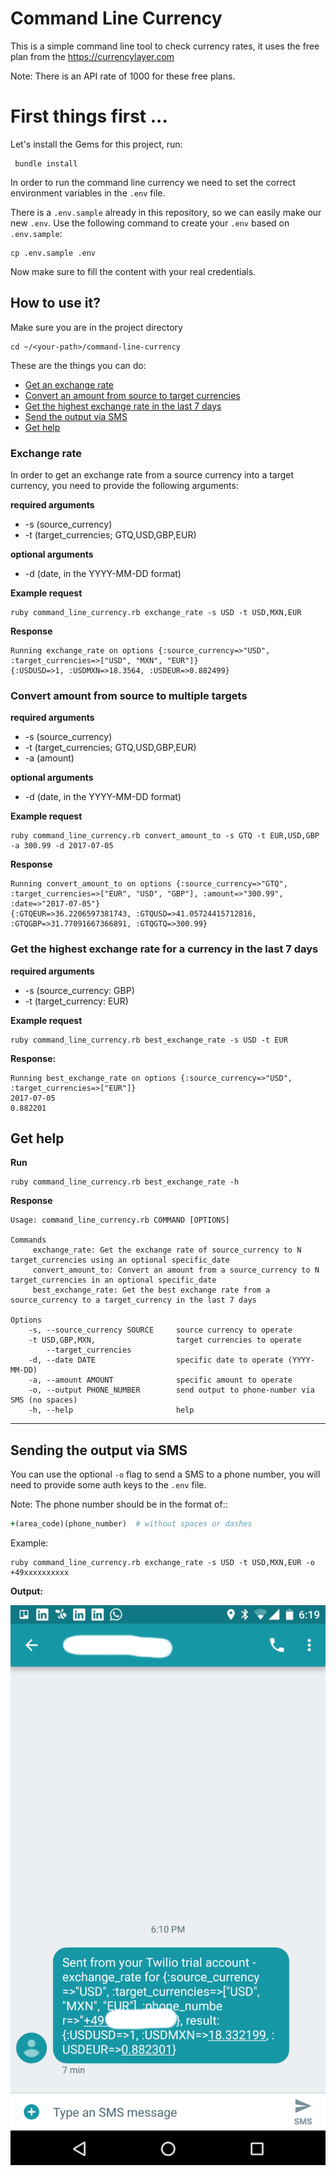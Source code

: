 # Command Line Currency

This is a simple command line tool to check currency rates, it uses the free plan from the https://currencylayer.com

Note: There is an API rate of 1000 for these free plans.

# First things first ...

Let's install the Gems for this project, run:

```
 bundle install
```

In order to run the command line currency we need to set the correct
environment variables in the `.env` file.

There is a `.env.sample` already in this repository, so we can easily make our new `.env`. Use the following command to create your `.env` based on `.env.sample`:

    cp .env.sample .env

Now make sure to fill the content with your real credentials.

## How to use it?

Make sure you are in the project directory

    cd ~/<your-path>/command-line-currency


These are the things you can do:

  - [Get an exchange rate](#exchange-rate)
  - [Convert an amount from source to target currencies](#convert-amount-from-source-to-multiple-targets)
  - [Get the highest exchange rate in the last 7 days](#get-the-highest-exchange-rate-for-a-currency-in-the-last-7-days)
  - [Send the output via SMS](#sending-the-output-via-sms)
  - [Get help](#get-help)

### Exchange rate

In order to get an exchange rate from a source currency into a target currency, you need to provide the following arguments:

**required arguments**

- -s (source_currency)
- -t (target_currencies; GTQ,USD,GBP,EUR)

**optional arguments**
- -d (date, in the YYYY-MM-DD format)

**Example request**
```shell
ruby command_line_currency.rb exchange_rate -s USD -t USD,MXN,EUR
```

**Response**
```
Running exchange_rate on options {:source_currency=>"USD", :target_currencies=>["USD", "MXN", "EUR"]}
{:USDUSD=>1, :USDMXN=>18.3564, :USDEUR=>0.882499}
```

### Convert amount from source to multiple targets

**required arguments**

- -s (source_currency)
- -t (target_currencies; GTQ,USD,GBP,EUR)
- -a (amount)

**optional arguments**
- -d (date, in the YYYY-MM-DD format)


**Example request**
```shell
ruby command_line_currency.rb convert_amount_to -s GTQ -t EUR,USD,GBP -a 300.99 -d 2017-07-05
```

**Response**
```
Running convert_amount_to on options {:source_currency=>"GTQ", :target_currencies=>["EUR", "USD", "GBP"], :amount=>"300.99", :date=>"2017-07-05"}
{:GTQEUR=>36.2206597381743, :GTQUSD=>41.05724415712816, :GTQGBP=>31.77091667366891, :GTQGTQ=>300.99}
```

### Get the highest exchange rate for a currency in the last 7 days

**required arguments**

- -s (source_currency: GBP)
- -t (target_currency: EUR)

**Example request**
```
ruby command_line_currency.rb best_exchange_rate -s USD -t EUR
```
**Response:**
```
Running best_exchange_rate on options {:source_currency=>"USD", :target_currencies=>["EUR"]}
2017-07-05
0.882201
```

## Get help

**Run**

```
ruby command_line_currency.rb best_exchange_rate -h
```

**Response**
```
Usage: command_line_currency.rb COMMAND [OPTIONS]

Commands
     exchange_rate: Get the exchange rate of source_currency to N target_currencies using an optional specific_date
     convert_amount_to: Convert an amount from a source_currency to N target_currencies in an optional specific_date
     best_exchange_rate: Get the best exchange rate from a source_currency to a target_currency in the last 7 days

Options
    -s, --source_currency SOURCE     source currency to operate
    -t USD,GBP,MXN,                  target currencies to operate
        --target_currencies
    -d, --date DATE                  specific date to operate (YYYY-MM-DD)
    -a, --amount AMOUNT              specific amount to operate
    -o, --output PHONE_NUMBER        send output to phone-number via SMS (no spaces)
    -h, --help                       help
```

----

## Sending the output via SMS

You can use the optional `-o` flag to send a SMS to a phone number,
you will need to provide some auth keys to the `.env` file.

Note: The phone number should be in the format of::

```ruby
+(area_code)(phone_number)  # without spaces or dashes
```

Example:

```
ruby command_line_currency.rb exchange_rate -s USD -t USD,MXN,EUR -o +49xxxxxxxxxx
```

**Output:**

![Kiku](screenshots/sms-example.png)
